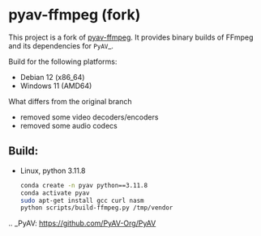 # pyav-ffmpeg (fork)

This project is a fork of [pyav-ffmpeg](https://github.com/PyAV-Org/pyav-ffmpeg).
It provides binary builds of FFmpeg and its dependencies for `PyAV`_.

Build for the following platforms:
- Debian 12 (x86_64)
- Windows 11 (AMD64)

What differs from the original branch
- removed some video decoders/encoders
- removed some audio codecs

## Build:
- Linux, python 3.11.8
    ```sh
    conda create -n pyav python==3.11.8
    conda activate pyav
    sudo apt-get install gcc curl nasm
    python scripts/build-ffmpeg.py /tmp/vendor
    ```

.. _PyAV: https://github.com/PyAV-Org/PyAV

